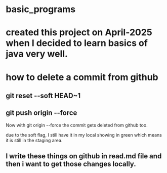 # basic_programs
# created this project on April-2025 when I decided to learn basics of java very well. 
# how to delete a commit from github

## git reset --soft HEAD~1
## git push origin --force

Now with git origin --force
the commit gets deleted from github too. 

due to the soft flag, I still have it in my local showing in green which means it is still in the staging area. 


## I write these things on github in read.md file and then i want to get those changes locally. 
